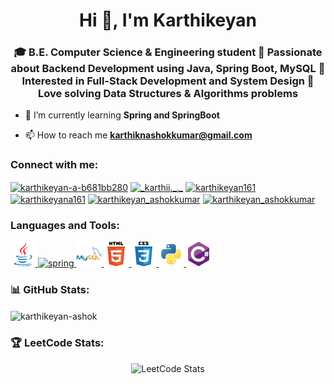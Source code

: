 <h1 align="center">Hi 👋, I'm Karthikeyan</h1>
<h3 align="center">🎓 B.E. Computer Science & Engineering student 🔹 Passionate about Backend Development using Java, Spring Boot, MySQL 📌 Interested in Full-Stack Development and System Design 🧩 Love solving Data Structures & Algorithms problems</h3>

- 🌱 I’m currently learning **Spring and SpringBoot**

- 📫 How to reach me **karthiknashokkumar@gmail.com**

<h3 align="left">Connect with me:</h3>
<p align="left">
<a href="https://linkedin.com/in/karthikeyan-a-b681bb280" target="blank"><img align="center" src="https://raw.githubusercontent.com/rahuldkjain/github-profile-readme-generator/master/src/images/icons/Social/linked-in-alt.svg" alt="karthikeyan-a-b681bb280" height="30" width="40" /></a>
<a href="https://instagram.com/_karthii._._" target="blank"><img align="center" src="https://raw.githubusercontent.com/rahuldkjain/github-profile-readme-generator/master/src/images/icons/Social/instagram.svg" alt="_karthii._._" height="30" width="40" /></a>
<a href="https://www.codechef.com/users/karthikeyan161" target="blank"><img align="center" src="https://cdn.jsdelivr.net/npm/simple-icons@3.1.0/icons/codechef.svg" alt="karthikeyan161" height="30" width="40" /></a>
<a href="https://www.hackerrank.com/karthikeyana161" target="blank"><img align="center" src="https://raw.githubusercontent.com/rahuldkjain/github-profile-readme-generator/master/src/images/icons/Social/hackerrank.svg" alt="karthikeyana161" height="30" width="40" /></a>
<a href="https://www.leetcode.com/karthikeyan_ashokkumar" target="blank"><img align="center" src="https://raw.githubusercontent.com/rahuldkjain/github-profile-readme-generator/master/src/images/icons/Social/leet-code.svg" alt="karthikeyan_ashokkumar" height="30" width="40" /></a>
<a href="https://auth.geeksforgeeks.org/user/karthikeyan_ashokkumar" target="blank"><img align="center" src="https://raw.githubusercontent.com/rahuldkjain/github-profile-readme-generator/master/src/images/icons/Social/geeks-for-geeks.svg" alt="karthikeyan_ashokkumar" height="30" width="40" /></a>
</p>

<h3 align="left">Languages and Tools:</h3>
<p align="left"> 
<a href="https://www.java.com" target="_blank" rel="noreferrer"> <img src="https://raw.githubusercontent.com/devicons/devicon/master/icons/java/java-original.svg" alt="java" width="40" height="40"/> </a> 
<a href="https://spring.io/" target="_blank" rel="noreferrer"> <img src="https://www.vectorlogo.zone/logos/springio/springio-icon.svg" alt="spring" width="40" height="40"/> </a>
<a href="https://www.mysql.com/" target="_blank" rel="noreferrer"> <img src="https://raw.githubusercontent.com/devicons/devicon/master/icons/mysql/mysql-original-wordmark.svg" alt="mysql" width="40" height="40"/> </a> 
<a href="https://www.w3.org/html/" target="_blank" rel="noreferrer"> <img src="https://raw.githubusercontent.com/devicons/devicon/master/icons/html5/html5-original-wordmark.svg" alt="html5" width="40" height="40"/> </a> 
<a href="https://www.w3schools.com/css/" target="_blank" rel="noreferrer"> <img src="https://raw.githubusercontent.com/devicons/devicon/master/icons/css3/css3-original-wordmark.svg" alt="css3" width="40" height="40"/> </a> 
<a href="https://www.python.org" target="_blank" rel="noreferrer"> <img src="https://raw.githubusercontent.com/devicons/devicon/master/icons/python/python-original.svg" alt="python" width="40" height="40"/> </a> 
<a href="https://www.w3schools.com/cs/" target="_blank" rel="noreferrer"> <img src="https://raw.githubusercontent.com/devicons/devicon/master/icons/csharp/csharp-original.svg" alt="csharp" width="40" height="40"/> </a> 
</p>

<h3 align="left">📊 GitHub Stats:</h3>
<p><img align="center" src="https://github-readme-stats.vercel.app/api/top-langs?username=karthikeyan-ashok&show_icons=true&locale=en&layout=compact" alt="karthikeyan-ashok" /></p>

<h3 align="left">🏆 LeetCode Stats:</h3>
<p align="center">
  <img src="https://leetcard.jacoblin.cool/karthikeyan_ashokkumar?theme=dark&font=Karma&ext=contest" alt="LeetCode Stats"/>
</p>
